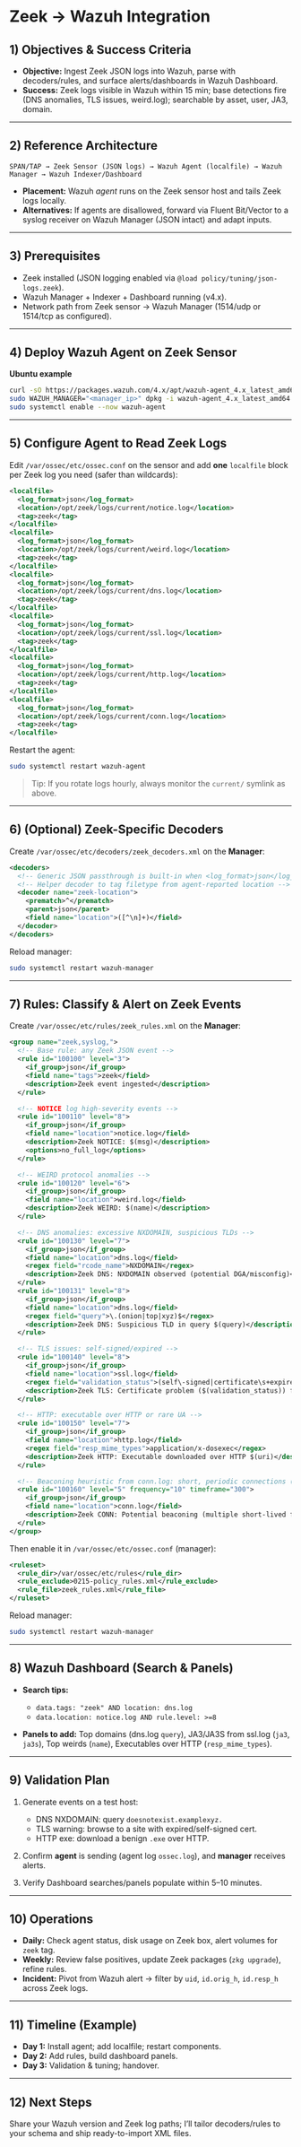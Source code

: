 # Zeek → Wazuh Integration 

## 1) Objectives & Success Criteria

* **Objective:** Ingest Zeek JSON logs into Wazuh, parse with decoders/rules, and surface alerts/dashboards in Wazuh Dashboard.
* **Success:** Zeek logs visible in Wazuh within 15 min; base detections fire (DNS anomalies, TLS issues, weird.log); searchable by asset, user, JA3, domain.

---

## 2) Reference Architecture

```
SPAN/TAP → Zeek Sensor (JSON logs) → Wazuh Agent (localfile) → Wazuh Manager → Wazuh Indexer/Dashboard
```

* **Placement:** Wazuh *agent* runs on the Zeek sensor host and tails Zeek logs locally.
* **Alternatives:** If agents are disallowed, forward via Fluent Bit/Vector to a syslog receiver on Wazuh Manager (JSON intact) and adapt inputs.

---

## 3) Prerequisites

* Zeek installed (JSON logging enabled via `@load policy/tuning/json-logs.zeek`).
* Wazuh Manager + Indexer + Dashboard running (v4.x).
* Network path from Zeek sensor → Wazuh Manager (1514/udp or 1514/tcp as configured).

---

## 4) Deploy Wazuh Agent on Zeek Sensor

**Ubuntu example**

```bash
curl -sO https://packages.wazuh.com/4.x/apt/wazuh-agent_4.x_latest_amd64.deb
sudo WAZUH_MANAGER="<manager_ip>" dpkg -i wazuh-agent_4.x_latest_amd64.deb
sudo systemctl enable --now wazuh-agent
```

---

## 5) Configure Agent to Read Zeek Logs

Edit `/var/ossec/etc/ossec.conf` on the sensor and add **one** `localfile` block per Zeek log you need (safer than wildcards):

```xml
<localfile>
  <log_format>json</log_format>
  <location>/opt/zeek/logs/current/notice.log</location>
  <tag>zeek</tag>
</localfile>
<localfile>
  <log_format>json</log_format>
  <location>/opt/zeek/logs/current/weird.log</location>
  <tag>zeek</tag>
</localfile>
<localfile>
  <log_format>json</log_format>
  <location>/opt/zeek/logs/current/dns.log</location>
  <tag>zeek</tag>
</localfile>
<localfile>
  <log_format>json</log_format>
  <location>/opt/zeek/logs/current/ssl.log</location>
  <tag>zeek</tag>
</localfile>
<localfile>
  <log_format>json</log_format>
  <location>/opt/zeek/logs/current/http.log</location>
  <tag>zeek</tag>
</localfile>
<localfile>
  <log_format>json</log_format>
  <location>/opt/zeek/logs/current/conn.log</location>
  <tag>zeek</tag>
</localfile>
```

Restart the agent:

```bash
sudo systemctl restart wazuh-agent
```

> Tip: If you rotate logs hourly, always monitor the `current/` symlink as above.

---

## 6) (Optional) Zeek-Specific Decoders

Create `/var/ossec/etc/decoders/zeek_decoders.xml` on the **Manager**:

```xml
<decoders>
  <!-- Generic JSON passthrough is built-in when <log_format>json</log_format> is used. -->
  <!-- Helper decoder to tag filetype from agent-reported location -->
  <decoder name="zeek-location">
    <prematch>^</prematch>
    <parent>json</parent>
    <field name="location">([^\n]+)</field>
  </decoder>
</decoders>
```

Reload manager:

```bash
sudo systemctl restart wazuh-manager
```

---

## 7) Rules: Classify & Alert on Zeek Events

Create `/var/ossec/etc/rules/zeek_rules.xml` on the **Manager**:

```xml
<group name="zeek,syslog,">
  <!-- Base rule: any Zeek JSON event -->
  <rule id="100100" level="3">
    <if_group>json</if_group>
    <field name="tags">zeek</field>
    <description>Zeek event ingested</description>
  </rule>

  <!-- NOTICE log high-severity events -->
  <rule id="100110" level="8">
    <if_group>json</if_group>
    <field name="location">notice.log</field>
    <description>Zeek NOTICE: $(msg)</description>
    <options>no_full_log</options>
  </rule>

  <!-- WEIRD protocol anomalies -->
  <rule id="100120" level="6">
    <if_group>json</if_group>
    <field name="location">weird.log</field>
    <description>Zeek WEIRD: $(name)</description>
  </rule>

  <!-- DNS anomalies: excessive NXDOMAIN, suspicious TLDs -->
  <rule id="100130" level="7">
    <if_group>json</if_group>
    <field name="location">dns.log</field>
    <regex field="rcode_name">NXDOMAIN</regex>
    <description>Zeek DNS: NXDOMAIN observed (potential DGA/misconfig)</description>
  </rule>
  <rule id="100131" level="8">
    <if_group>json</if_group>
    <field name="location">dns.log</field>
    <regex field="query">\.(onion|top|xyz)$</regex>
    <description>Zeek DNS: Suspicious TLD in query $(query)</description>
  </rule>

  <!-- TLS issues: self-signed/expired -->
  <rule id="100140" level="8">
    <if_group>json</if_group>
    <field name="location">ssl.log</field>
    <regex field="validation_status">(self\-signed|certificate\s+expired)</regex>
    <description>Zeek TLS: Certificate problem ($(validation_status)) for $(server_name)</description>
  </rule>

  <!-- HTTP: executable over HTTP or rare UA -->
  <rule id="100150" level="7">
    <if_group>json</if_group>
    <field name="location">http.log</field>
    <regex field="resp_mime_types">application/x-dosexec</regex>
    <description>Zeek HTTP: Executable downloaded over HTTP $(uri)</description>
  </rule>

  <!-- Beaconing heuristic from conn.log: short, periodic connections (simple) -->
  <rule id="100160" level="5" frequency="10" timeframe="300">
    <if_group>json</if_group>
    <field name="location">conn.log</field>
    <description>Zeek CONN: Potential beaconing (multiple short-lived flows)</description>
  </rule>
</group>
```

Then enable it in `/var/ossec/etc/ossec.conf` (manager):

```xml
<ruleset>
  <rule_dir>/var/ossec/etc/rules</rule_dir>
  <rule_exclude>0215-policy_rules.xml</rule_exclude>
  <rule_file>zeek_rules.xml</rule_file>
</ruleset>
```

Reload manager:

```bash
sudo systemctl restart wazuh-manager
```

---

## 8) Wazuh Dashboard (Search & Panels)

* **Search tips:**

  * `data.tags: "zeek" AND location: dns.log`
  * `data.location: notice.log AND rule.level: >=8`
* **Panels to add:** Top domains (dns.log `query`), JA3/JA3S from ssl.log (`ja3`, `ja3s`), Top weirds (`name`), Executables over HTTP (`resp_mime_types`).

---

## 9) Validation Plan

1. Generate events on a test host:

   * DNS NXDOMAIN: query `doesnotexist.examplexyz.`
   * TLS warning: browse to a site with expired/self-signed cert.
   * HTTP exe: download a benign `.exe` over HTTP.
2. Confirm **agent** is sending (agent log `ossec.log`), and **manager** receives alerts.
3. Verify Dashboard searches/panels populate within 5–10 minutes.

---

## 10) Operations

* **Daily:** Check agent status, disk usage on Zeek box, alert volumes for `zeek` tag.
* **Weekly:** Review false positives, update Zeek packages (`zkg upgrade`), refine rules.
* **Incident:** Pivot from Wazuh alert → filter by `uid`, `id.orig_h`, `id.resp_h` across Zeek logs.

---

## 11) Timeline (Example)

* **Day 1:** Install agent; add localfile; restart components.
* **Day 2:** Add rules, build dashboard panels.
* **Day 3:** Validation & tuning; handover.

---

## 12) Next Steps

Share your Wazuh version and Zeek log paths; I’ll tailor decoders/rules to your schema and ship ready-to-import XML files.
